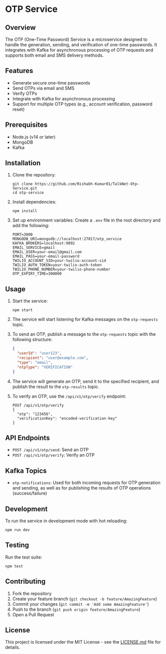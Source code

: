 # OTP Service

## Overview

The OTP (One-Time Password) Service is a microservice designed to handle the generation, sending, and verification of one-time passwords. It integrates with Kafka for asynchronous processing of OTP requests and supports both email and SMS delivery methods.

## Features

- Generate secure one-time passwords
- Send OTPs via email and SMS
- Verify OTPs
- Integrate with Kafka for asynchronous processing
- Support for multiple OTP types (e.g., account verification, password reset)

## Prerequisites

- Node.js (v14 or later)
- MongoDB
- Kafka

## Installation

1. Clone the repository:

   ```
   git clone https://github.com/Rishabh-Kumar01/TalkNet-Otp-Service.git
   cd otp-service
   ```

2. Install dependencies:

   ```
   npm install
   ```

3. Set up environment variables:
   Create a `.env` file in the root directory and add the following:
   ```
   PORT=3000
   MONGODB_URI=mongodb://localhost:27017/otp_service
   KAFKA_BROKERS=localhost:9092
   EMAIL_SERVICE=gmail
   EMAIL_USER=your-email@gmail.com
   EMAIL_PASS=your-email-password
   TWILIO_ACCOUNT_SID=your-twilio-account-sid
   TWILIO_AUTH_TOKEN=your-twilio-auth-token
   TWILIO_PHONE_NUMBER=your-twilio-phone-number
   OTP_EXPIRY_TIME=300000
   ```

## Usage

1. Start the service:

   ```
   npm start
   ```

2. The service will start listening for Kafka messages on the `otp-requests` topic.

3. To send an OTP, publish a message to the `otp-requests` topic with the following structure:

   ```json
   {
     "userId": "user123",
     "recipient": "user@example.com",
     "type": "email",
     "otpType": "VERIFICATION"
   }
   ```

4. The service will generate an OTP, send it to the specified recipient, and publish the result to the `otp-results` topic.

5. To verify an OTP, use the `/api/v1/otp/verify` endpoint:
   ```
   POST /api/v1/otp/verify
   {
     "otp": "123456",
     "verificationKey": "encoded-verification-key"
   }
   ```

## API Endpoints

- `POST /api/v1/otp/send`: Send an OTP
- `POST /api/v1/otp/verify`: Verify an OTP

## Kafka Topics

- `otp-notifications`: Used for both incoming requests for OTP generation and sending, as well as for publishing the results of OTP operations (success/failure)

## Development

To run the service in development mode with hot reloading:

```
npm run dev
```

## Testing

Run the test suite:

```
npm test
```

## Contributing

1. Fork the repository
2. Create your feature branch (`git checkout -b feature/AmazingFeature`)
3. Commit your changes (`git commit -m 'Add some AmazingFeature'`)
4. Push to the branch (`git push origin feature/AmazingFeature`)
5. Open a Pull Request

## License

This project is licensed under the MIT License - see the [LICENSE.md](LICENSE.md) file for details.
